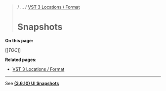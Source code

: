> / ... / [VST 3 Locations / Format](Index.md)
> 
> # Snapshots

**On this page:**

[[_TOC_]]

**Related pages:**

- [VST 3 Locations / Format](Index.md)

---

See **[(3.6.10) UI Snapshots](../Change+History/3.6.10/UI+Snapshots.html)**